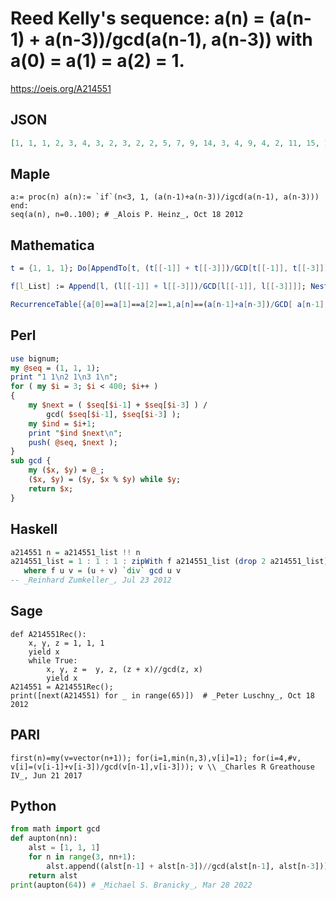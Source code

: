 # Reed Kelly's sequence: a\(n\) \= \(a\(n\-1\) \+ a\(n\-3\)\)/gcd\(a\(n\-1\), a\(n\-3\)\) with a\(0\) \= a\(1\) \= a\(2\) \= 1\.
https://oeis.org/A214551
## JSON
```JSON
[1, 1, 1, 2, 3, 4, 3, 2, 3, 2, 2, 5, 7, 9, 14, 3, 4, 9, 4, 2, 11, 15, 17, 28, 43, 60, 22, 65, 25, 47, 112, 137, 184, 37, 174, 179, 216, 65, 244, 115, 36, 70, 37, 73, 143, 180, 253, 36, 6, 259, 295, 301, 80, 75, 376, 57, 44, 105, 54, 49, 22, 38, 87, 109, 147]
```
## Maple
```Maple
a:= proc(n) a(n):= `if`(n<3, 1, (a(n-1)+a(n-3))/igcd(a(n-1), a(n-3))) end:
seq(a(n), n=0..100); # _Alois P. Heinz_, Oct 18 2012
```
## Mathematica
```Mathematica
t = {1, 1, 1}; Do[AppendTo[t, (t[[-1]] + t[[-3]])/GCD[t[[-1]], t[[-3]]]], {100}]
```
```Mathematica
f[l_List] := Append[l, (l[[-1]] + l[[-3]])/GCD[l[[-1]], l[[-3]]]]; Nest[f, {1, 1, 1}, 62] (* _Robert G. Wilson v_, Jul 23 2012 *)
```
```Mathematica
RecurrenceTable[{a[0]==a[1]==a[2]==1,a[n]==(a[n-1]+a[n-3])/GCD[ a[n-1], a[n-3]]},a,{n,70}] (* _Harvey P. Dale_, May 06 2014 *)
```
## Perl
```Perl
use bignum;
my @seq = (1, 1, 1);
print "1 1\n2 1\n3 1\n";
for ( my $i = 3; $i < 400; $i++ )
{
    my $next = ( $seq[$i-1] + $seq[$i-3] ) /
        gcd( $seq[$i-1], $seq[$i-3] );
    my $ind = $i+1;
    print "$ind $next\n";
    push( @seq, $next );
}
sub gcd {
    my ($x, $y) = @_;
    ($x, $y) = ($y, $x % $y) while $y;
    return $x;
}
```
## Haskell
```Haskell
a214551 n = a214551_list !! n
a214551_list = 1 : 1 : 1 : zipWith f a214551_list (drop 2 a214551_list)
   where f u v = (u + v) `div` gcd u v
-- _Reinhard Zumkeller_, Jul 23 2012
```
## Sage
```Sage
def A214551Rec():
    x, y, z = 1, 1, 1
    yield x
    while True:
        x, y, z =  y, z, (z + x)//gcd(z, x)
        yield x
A214551 = A214551Rec();
print([next(A214551) for _ in range(65)])  # _Peter Luschny_, Oct 18 2012
```
## PARI
```PARI
first(n)=my(v=vector(n+1)); for(i=1,min(n,3),v[i]=1); for(i=4,#v, v[i]=(v[i-1]+v[i-3])/gcd(v[n-1],v[i-3])); v \\ _Charles R Greathouse IV_, Jun 21 2017
```
## Python
```Python
from math import gcd
def aupton(nn):
    alst = [1, 1, 1]
    for n in range(3, nn+1):
        alst.append((alst[n-1] + alst[n-3])//gcd(alst[n-1], alst[n-3]))
    return alst
print(aupton(64)) # _Michael S. Branicky_, Mar 28 2022
```
